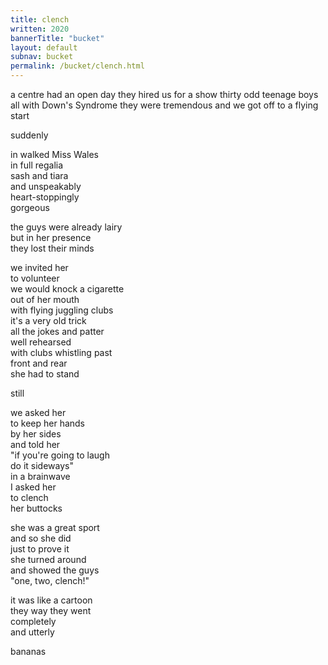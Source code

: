 ```yaml
---
title: clench
written: 2020
bannerTitle: "bucket" 
layout: default
subnav: bucket
permalink: /bucket/clench.html
---
```


<div class="poem">
a centre had an open day  
they hired us for a show  
thirty odd teenage boys  
all with Down's Syndrome  
they were tremendous  
and we got off  
to a flying start  


suddenly


in walked Miss Wales  
in full regalia  
sash and tiara  
and unspeakably  
heart-stoppingly  
gorgeous  


the guys were already lairy  
but in her presence  
they lost their minds  


we invited her  
to volunteer  
we would knock a cigarette  
out of her mouth  
with flying juggling clubs  
it's a very old trick  
all the jokes and patter  
well rehearsed  
with clubs whistling past  
front and rear  
she had to stand  


still  


we asked her  
to keep her hands  
by her sides  
and told her  
"if you're going to laugh  
do it sideways"  
in a brainwave  
I asked her  
to clench  
her buttocks  


she was a great sport  
and so she did  
just to prove it  
she turned around  
and showed the guys  
"one, two, clench!"  


it was like a cartoon  
they way they went  
completely  
and utterly  


bananas
</div>
